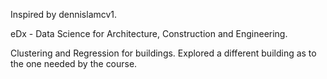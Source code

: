 Inspired by dennislamcv1.

eDx - Data Science for Architecture, Construction and Engineering.

Clustering and Regression for buildings. Explored a different building as to the one needed by the course.

